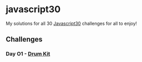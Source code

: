 # javascript30
My solutions for all 30 [Javascript30](https://javascript30.com/) challenges for all to enjoy!

## Challenges

### Day O1 - [Drum Kit](challenge1.html)